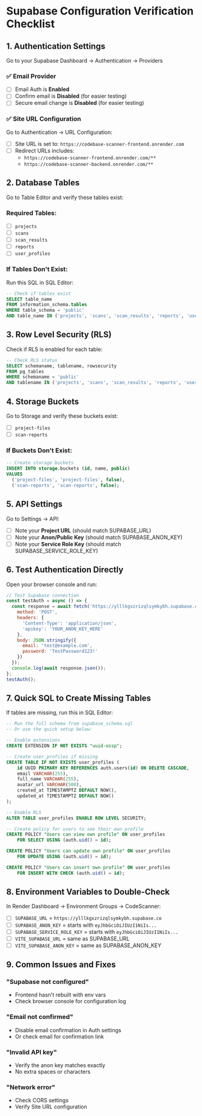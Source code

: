 # Supabase Configuration Verification Checklist

## 1. Authentication Settings
Go to your Supabase Dashboard → Authentication → Providers

### ✅ Email Provider
- [ ] Email Auth is **Enabled**
- [ ] Confirm email is **Disabled** (for easier testing)
- [ ] Secure email change is **Disabled** (for easier testing)

### ✅ Site URL Configuration
Go to Authentication → URL Configuration:
- [ ] Site URL is set to: `https://codebase-scanner-frontend.onrender.com`
- [ ] Redirect URLs includes:
  - `https://codebase-scanner-frontend.onrender.com/**`
  - `https://codebase-scanner-backend.onrender.com/**`

## 2. Database Tables
Go to Table Editor and verify these tables exist:

### Required Tables:
- [ ] `projects`
- [ ] `scans`
- [ ] `scan_results`
- [ ] `reports`
- [ ] `user_profiles`

### If Tables Don't Exist:
Run this SQL in SQL Editor:
```sql
-- Check if tables exist
SELECT table_name 
FROM information_schema.tables 
WHERE table_schema = 'public' 
AND table_name IN ('projects', 'scans', 'scan_results', 'reports', 'user_profiles');
```

## 3. Row Level Security (RLS)
Check if RLS is enabled for each table:

```sql
-- Check RLS status
SELECT schemaname, tablename, rowsecurity 
FROM pg_tables 
WHERE schemaname = 'public' 
AND tablename IN ('projects', 'scans', 'scan_results', 'reports', 'user_profiles');
```

## 4. Storage Buckets
Go to Storage and verify these buckets exist:
- [ ] `project-files`
- [ ] `scan-reports`

### If Buckets Don't Exist:
```sql
-- Create storage buckets
INSERT INTO storage.buckets (id, name, public)
VALUES 
  ('project-files', 'project-files', false),
  ('scan-reports', 'scan-reports', false);
```

## 5. API Settings
Go to Settings → API:
- [ ] Note your **Project URL** (should match SUPABASE_URL)
- [ ] Note your **Anon/Public Key** (should match SUPABASE_ANON_KEY)
- [ ] Note your **Service Role Key** (should match SUPABASE_SERVICE_ROLE_KEY)

## 6. Test Authentication Directly
Open your browser console and run:
```javascript
// Test Supabase connection
const testAuth = async () => {
  const response = await fetch('https://ylllkgxzrizqlsymkybh.supabase.co/auth/v1/signup', {
    method: 'POST',
    headers: {
      'Content-Type': 'application/json',
      'apikey': 'YOUR_ANON_KEY_HERE'
    },
    body: JSON.stringify({
      email: 'test@example.com',
      password: 'TestPassword123!'
    })
  });
  console.log(await response.json());
};
testAuth();
```

## 7. Quick SQL to Create Missing Tables
If tables are missing, run this in SQL Editor:
```sql
-- Run the full schema from supabase_schema.sql
-- Or use the quick setup below:

-- Enable extensions
CREATE EXTENSION IF NOT EXISTS "uuid-ossp";

-- Create user_profiles if missing
CREATE TABLE IF NOT EXISTS user_profiles (
    id UUID PRIMARY KEY REFERENCES auth.users(id) ON DELETE CASCADE,
    email VARCHAR(255),
    full_name VARCHAR(255),
    avatar_url VARCHAR(500),
    created_at TIMESTAMPTZ DEFAULT NOW(),
    updated_at TIMESTAMPTZ DEFAULT NOW()
);

-- Enable RLS
ALTER TABLE user_profiles ENABLE ROW LEVEL SECURITY;

-- Create policy for users to see their own profile
CREATE POLICY "Users can view own profile" ON user_profiles
    FOR SELECT USING (auth.uid() = id);

CREATE POLICY "Users can update own profile" ON user_profiles
    FOR UPDATE USING (auth.uid() = id);

CREATE POLICY "Users can insert own profile" ON user_profiles
    FOR INSERT WITH CHECK (auth.uid() = id);
```

## 8. Environment Variables to Double-Check
In Render Dashboard → Environment Groups → CodeScanner:
- [ ] `SUPABASE_URL` = `https://ylllkgxzrizqlsymkybh.supabase.co`
- [ ] `SUPABASE_ANON_KEY` = starts with `eyJhbGciOiJIUzI1NiIs...`
- [ ] `SUPABASE_SERVICE_ROLE_KEY` = starts with `eyJhbGciOiJIUzI1NiIs...`
- [ ] `VITE_SUPABASE_URL` = same as SUPABASE_URL
- [ ] `VITE_SUPABASE_ANON_KEY` = same as SUPABASE_ANON_KEY

## 9. Common Issues and Fixes

### "Supabase not configured"
- Frontend hasn't rebuilt with env vars
- Check browser console for configuration log

### "Email not confirmed"
- Disable email confirmation in Auth settings
- Or check email for confirmation link

### "Invalid API key"
- Verify the anon key matches exactly
- No extra spaces or characters

### "Network error"
- Check CORS settings
- Verify Site URL configuration